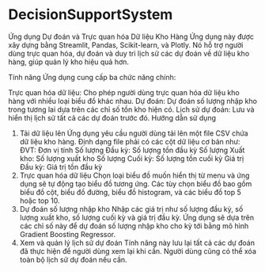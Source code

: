 # DecisionSupportSystem
Ứng dụng Dự đoán và Trực quan hóa Dữ liệu Kho Hàng
Ứng dụng này được xây dựng bằng Streamlit, Pandas, Scikit-learn, và Plotly. Nó hỗ trợ người dùng trực quan hóa, dự đoán và duy trì lịch sử các dự đoán về dữ liệu kho hàng, giúp quản lý kho hiệu quả hơn.

Tính năng
Ứng dụng cung cấp ba chức năng chính:

Trực quan hóa dữ liệu: Cho phép người dùng trực quan hóa dữ liệu kho hàng với nhiều loại biểu đồ khác nhau.
Dự đoán: Dự đoán số lượng nhập kho trong tương lai dựa trên các chỉ số tồn kho hiện có.
Lịch sử dự đoán: Lưu và hiển thị lịch sử tất cả các dự đoán trước đó.
Hướng dẫn sử dụng
1. Tải dữ liệu lên
Ứng dụng yêu cầu người dùng tải lên một file CSV chứa dữ liệu kho hàng. Định dạng file phải có các cột dữ liệu cơ bản như:
ĐVT: Đơn vị tính
Số lượng Đầu kỳ: Số lượng tồn đầu kỳ
Số lượng Xuất kho: Số lượng xuất kho
Số lượng Cuối kỳ: Số lượng tồn cuối kỳ
Giá trị Đầu kỳ: Giá trị tồn đầu kỳ
2. Trực quan hóa dữ liệu
Chọn loại biểu đồ muốn hiển thị từ menu và ứng dụng sẽ tự động tạo biểu đồ tương ứng.
Các tùy chọn biểu đồ bao gồm biểu đồ cột, biểu đồ đường, biểu đồ histogram, và các biểu đồ top 5 hoặc top 10.
3. Dự đoán số lượng nhập kho
Nhập các giá trị như số lượng đầu kỳ, số lượng xuất kho, số lượng cuối kỳ và giá trị đầu kỳ.
Ứng dụng sẽ dựa trên các chỉ số này để dự đoán số lượng nhập kho cho kỳ tới bằng mô hình Gradient Boosting Regressor.
4. Xem và quản lý lịch sử dự đoán
Tính năng này lưu lại tất cả các dự đoán đã thực hiện để người dùng xem lại khi cần.
Người dùng cũng có thể xóa toàn bộ lịch sử dự đoán nếu cần.

